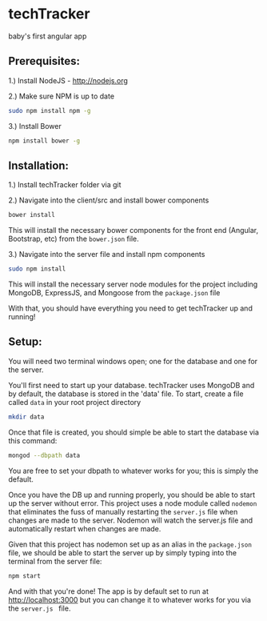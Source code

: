 # techTracker
baby's first angular app

## Prerequisites:

1.) Install NodeJS - http://nodejs.org

2.) Make sure NPM is up to date 
```bash
sudo npm install npm -g
```
3.) Install Bower
```bash
npm install bower -g
```


## Installation:

1.) Install techTracker folder via git

2.) Navigate into the client/src and install bower components
```bash
bower install
```
This will install the necessary bower components for the front end (Angular, Bootstrap, etc) from the ```bower.json``` file.

3.) Navigate into the server file and install npm components
```bash
sudo npm install
```
This will install the necessary server node modules for the project including MongoDB, ExpressJS, and Mongoose from the ```package.json``` file

With that, you should have everything you need to get techTracker up and running!

## Setup:

You will need two terminal windows open; one for the database and one for the server.

You'll first need to start up your database. techTracker uses MongoDB and by default, the database is stored in the 'data' file.
To start, create a file called ```data``` in your root project directory
```bash 
mkdir data
```
Once that file is created, you should simple be able to start the database via this command:
```bash
mongod --dbpath data
```
You are free to set your dbpath to whatever works for you; this is simply the default.

Once you have the DB up and running properly, you should be able to start up the server without error.
This project uses a node module called ```nodemon``` that eliminates the fuss of manually restarting the ```server.js``` file when changes are made to the server. Nodemon will watch the server.js file and automatically restart when changes are made.

Given that this project has nodemon set up as an alias in the ```package.json``` file, we should be able to start the server up by simply typing into the terminal from the server file:
```bash
npm start
```

And with that you're done! The app is by default set to run at [http://localhost:3000](http://localhost:3000) but you can change it to whatever
works for you via the ```server.js ``` file.

